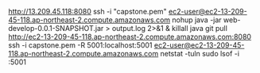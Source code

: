 http://13.209.45.118:8080
ssh -i "capstone.pem" ec2-user@ec2-13-209-45-118.ap-northeast-2.compute.amazonaws.com
nohup java -jar web-develop-0.0.1-SNAPSHOT.jar > output.log 2>&1 &
killall java
git pull
http://ec2-13-209-45-118.ap-northeast-2.compute.amazonaws.com:8080
ssh -i capstone.pem -R 5001:localhost:5001 ec2-user@ec2-13-209-45-118.ap-northeast-2.compute.amazonaws.com
netstat -tuln
sudo lsof -i :5001
